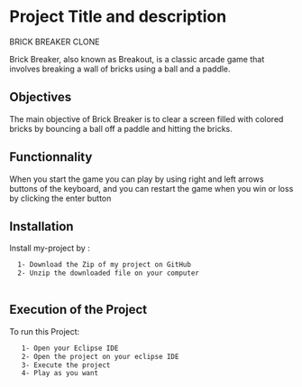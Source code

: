 
# Project Title and description

BRICK BREAKER CLONE

Brick Breaker, also known as Breakout, is a classic arcade game that involves breaking a wall of bricks using a ball and a paddle.


## Objectives

The main objective of Brick Breaker is to clear a screen filled with colored bricks by bouncing a ball off a paddle and hitting the bricks.

## Functionnality

When you start the game you can play by using right and left arrows buttons of the keyboard, and you can restart the game when you win or loss by clicking the enter button


## Installation

Install my-project by :

```bash
  1- Download the Zip of my project on GitHub
  2- Unzip the downloaded file on your computer 
  
```
    
## Execution of the Project

To run this Project:

```bash
   1- Open your Eclipse IDE
   2- Open the project on your eclipse IDE 
   3- Execute the project
   4- Play as you want 
```

